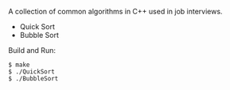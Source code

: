 A collection of common algorithms in C++ used in job interviews.

* Quick Sort
* Bubble Sort

Build and Run:

    $ make
    $ ./QuickSort
    $ ./BubbleSort
